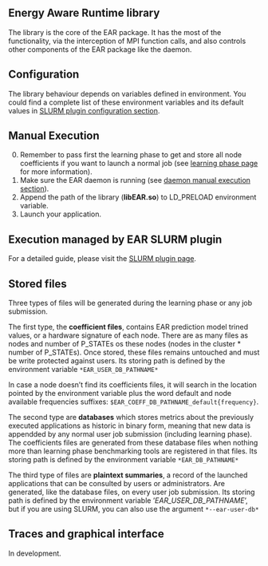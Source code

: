 Energy Aware Runtime library
----------------------------
The library is the core of the EAR package. It has the most of the functionality, via the interception of MPI function calls, and also controls other components of the EAR package like the daemon. 

Configuration
-------------
The library behaviour depends on variables defined in environment. You could find a complete list of these environment variables and its default values in [SLURM plugin configuration section](https://github.com/BarcelonaSupercomputingCenter/EAR/blob/development/ear_slurm_plugin/README.md).

Manual Execution
----------------
0) Remember to pass first the learning phase to get and store all node coefficients if you want to launch a normal job (see [learning phase page](https://github.com/BarcelonaSupercomputingCenter/EAR/blob/development/ear_learning_phase/README.md) for more information).
1) Make sure the EAR daemon is running (see [daemon manual execution section](https://github.com/BarcelonaSupercomputingCenter/EAR/blob/development/ear_daemon/README.md)).
2) Append the path of the library (**libEAR.so**) to LD_PRELOAD environment variable.
3) Launch your application.

Execution managed by EAR SLURM plugin
-------------------------------------
For a detailed guide, please visit the
[SLURM plugin page](https://github.com/BarcelonaSupercomputingCenter/EAR/tree/development/ear_slurm_plugin).

Stored files
------------
Three types of files will be generated during the learning phase or any job submission.

The first type, the **coefficient files**, contains EAR prediction model trined values, or a hardware signature of each node. There are as many files as nodes and number of P_STATEs os these nodes (nodes in the cluster * number of P_STATEs). Once stored, these files remains untouched and must be write protected against users. Its storing path is defined by the environment variable `*EAR_USER_DB_PATHNAME*`

In case a node doesn’t find its coefficients files, it will search in the location pointed by the environment variable plus the word default and node available frequencies suffixes: `$EAR_COEFF_DB_PATHNAME_default{frequency}`.

The second type are **databases** which stores metrics about the previously executed applications as historic in binary form, meaning that new data is appendded by any normal user job submission (including learning phase). The coefficients files are generated from these database files when nothing more than learning phase benchmarking tools are registered in that files. Its storing path is defined by the environment variable `*EAR_DB_PATHNAME*`

The third type of files are **plaintext summaries**, a record of the launched applications that can be consulted by users or administrators. Are generated, like the database files, on every user job submission. Its storing path is defined by the environment variable ’*EAR_USER_DB_PATHNAME*’, but if you are using SLURM, you can also use the argument `*--ear-user-db*`

Traces and graphical interface
------------------------------
In development.
